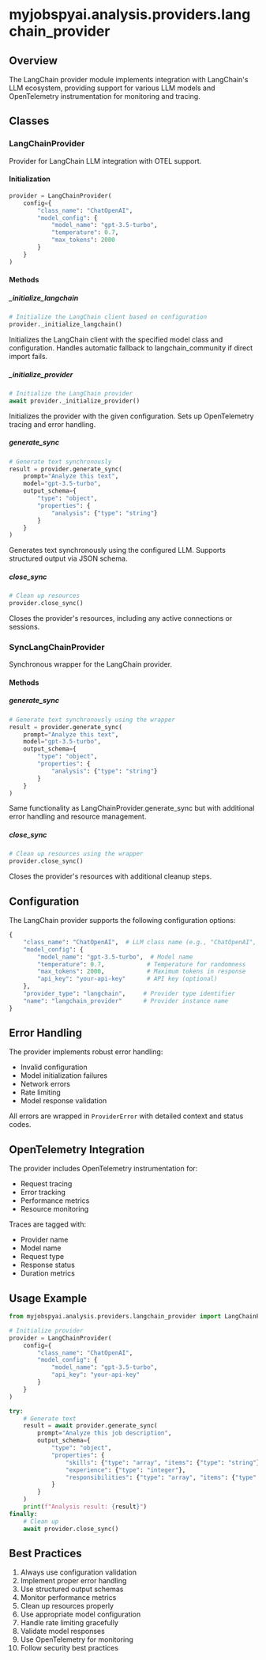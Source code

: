 # myjobspyai.analysis.providers.langchain_provider

## Overview

The LangChain provider module implements integration with LangChain's LLM ecosystem, providing support for various LLM models and OpenTelemetry instrumentation for monitoring and tracing.

## Classes

### LangChainProvider

Provider for LangChain LLM integration with OTEL support.

#### Initialization

```python
provider = LangChainProvider(
    config={
        "class_name": "ChatOpenAI",
        "model_config": {
            "model_name": "gpt-3.5-turbo",
            "temperature": 0.7,
            "max_tokens": 2000
        }
    }
)
```

#### Methods

##### \_initialize_langchain

```python
# Initialize the LangChain client based on configuration
provider._initialize_langchain()
```

Initializes the LangChain client with the specified model class and configuration. Handles automatic fallback to langchain_community if direct import fails.

##### \_initialize_provider

```python
# Initialize the LangChain provider
await provider._initialize_provider()
```

Initializes the provider with the given configuration. Sets up OpenTelemetry tracing and error handling.

##### generate_sync

```python
# Generate text synchronously
result = provider.generate_sync(
    prompt="Analyze this text",
    model="gpt-3.5-turbo",
    output_schema={
        "type": "object",
        "properties": {
            "analysis": {"type": "string"}
        }
    }
)
```

Generates text synchronously using the configured LLM. Supports structured output via JSON schema.

##### close_sync

```python
# Clean up resources
provider.close_sync()
```

Closes the provider's resources, including any active connections or sessions.

### SyncLangChainProvider

Synchronous wrapper for the LangChain provider.

#### Methods

##### generate_sync

```python
# Generate text synchronously using the wrapper
result = provider.generate_sync(
    prompt="Analyze this text",
    model="gpt-3.5-turbo",
    output_schema={
        "type": "object",
        "properties": {
            "analysis": {"type": "string"}
        }
    }
)
```

Same functionality as LangChainProvider.generate_sync but with additional error handling and resource management.

##### close_sync

```python
# Clean up resources using the wrapper
provider.close_sync()
```

Closes the provider's resources with additional cleanup steps.

## Configuration

The LangChain provider supports the following configuration options:

```python
{
    "class_name": "ChatOpenAI",  # LLM class name (e.g., "ChatOpenAI", "ChatAnthropic")
    "model_config": {
        "model_name": "gpt-3.5-turbo",  # Model name
        "temperature": 0.7,            # Temperature for randomness
        "max_tokens": 2000,            # Maximum tokens in response
        "api_key": "your-api-key"      # API key (optional)
    },
    "provider_type": "langchain",     # Provider type identifier
    "name": "langchain_provider"      # Provider instance name
}
```

## Error Handling

The provider implements robust error handling:

- Invalid configuration
- Model initialization failures
- Network errors
- Rate limiting
- Model response validation

All errors are wrapped in `ProviderError` with detailed context and status codes.

## OpenTelemetry Integration

The provider includes OpenTelemetry instrumentation for:

- Request tracing
- Error tracking
- Performance metrics
- Resource monitoring

Traces are tagged with:
- Provider name
- Model name
- Request type
- Response status
- Duration metrics

## Usage Example

```python
from myjobspyai.analysis.providers.langchain_provider import LangChainProvider

# Initialize provider
provider = LangChainProvider(
    config={
        "class_name": "ChatOpenAI",
        "model_config": {
            "model_name": "gpt-3.5-turbo",
            "api_key": "your-api-key"
        }
    }
)

try:
    # Generate text
    result = await provider.generate_sync(
        prompt="Analyze this job description",
        output_schema={
            "type": "object",
            "properties": {
                "skills": {"type": "array", "items": {"type": "string"}},
                "experience": {"type": "integer"},
                "responsibilities": {"type": "array", "items": {"type": "string"}}
            }
        }
    )
    print(f"Analysis result: {result}")
finally:
    # Clean up
    await provider.close_sync()
```

## Best Practices

1. Always use configuration validation
2. Implement proper error handling
3. Use structured output schemas
4. Monitor performance metrics
5. Clean up resources properly
6. Use appropriate model configuration
7. Handle rate limiting gracefully
8. Validate model responses
9. Use OpenTelemetry for monitoring
10. Follow security best practices
